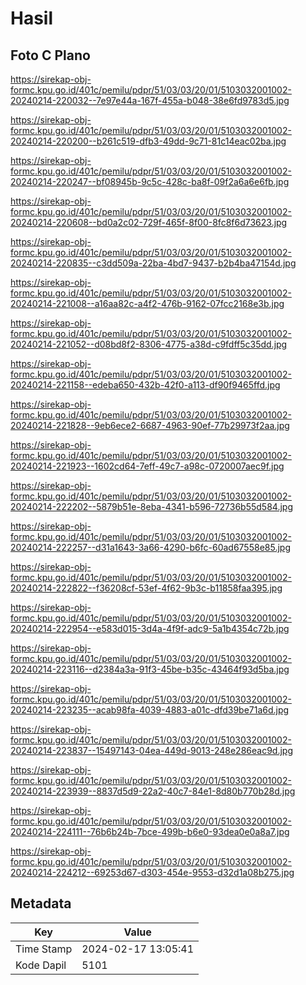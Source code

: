 # Hasil

## Foto C Plano

https://sirekap-obj-formc.kpu.go.id/401c/pemilu/pdpr/51/03/03/20/01/5103032001002-20240214-220032--7e97e44a-167f-455a-b048-38e6fd9783d5.jpg

https://sirekap-obj-formc.kpu.go.id/401c/pemilu/pdpr/51/03/03/20/01/5103032001002-20240214-220200--b261c519-dfb3-49dd-9c71-81c14eac02ba.jpg

https://sirekap-obj-formc.kpu.go.id/401c/pemilu/pdpr/51/03/03/20/01/5103032001002-20240214-220247--bf08945b-9c5c-428c-ba8f-09f2a6a6e6fb.jpg

https://sirekap-obj-formc.kpu.go.id/401c/pemilu/pdpr/51/03/03/20/01/5103032001002-20240214-220608--bd0a2c02-729f-465f-8f00-8fc8f6d73623.jpg

https://sirekap-obj-formc.kpu.go.id/401c/pemilu/pdpr/51/03/03/20/01/5103032001002-20240214-220835--c3dd509a-22ba-4bd7-9437-b2b4ba47154d.jpg

https://sirekap-obj-formc.kpu.go.id/401c/pemilu/pdpr/51/03/03/20/01/5103032001002-20240214-221008--a16aa82c-a4f2-476b-9162-07fcc2168e3b.jpg

https://sirekap-obj-formc.kpu.go.id/401c/pemilu/pdpr/51/03/03/20/01/5103032001002-20240214-221052--d08bd8f2-8306-4775-a38d-c9fdff5c35dd.jpg

https://sirekap-obj-formc.kpu.go.id/401c/pemilu/pdpr/51/03/03/20/01/5103032001002-20240214-221158--edeba650-432b-42f0-a113-df90f9465ffd.jpg

https://sirekap-obj-formc.kpu.go.id/401c/pemilu/pdpr/51/03/03/20/01/5103032001002-20240214-221828--9eb6ece2-6687-4963-90ef-77b29973f2aa.jpg

https://sirekap-obj-formc.kpu.go.id/401c/pemilu/pdpr/51/03/03/20/01/5103032001002-20240214-221923--1602cd64-7eff-49c7-a98c-0720007aec9f.jpg

https://sirekap-obj-formc.kpu.go.id/401c/pemilu/pdpr/51/03/03/20/01/5103032001002-20240214-222202--5879b51e-8eba-4341-b596-72736b55d584.jpg

https://sirekap-obj-formc.kpu.go.id/401c/pemilu/pdpr/51/03/03/20/01/5103032001002-20240214-222257--d31a1643-3a66-4290-b6fc-60ad67558e85.jpg

https://sirekap-obj-formc.kpu.go.id/401c/pemilu/pdpr/51/03/03/20/01/5103032001002-20240214-222822--f36208cf-53ef-4f62-9b3c-b11858faa395.jpg

https://sirekap-obj-formc.kpu.go.id/401c/pemilu/pdpr/51/03/03/20/01/5103032001002-20240214-222954--e583d015-3d4a-4f9f-adc9-5a1b4354c72b.jpg

https://sirekap-obj-formc.kpu.go.id/401c/pemilu/pdpr/51/03/03/20/01/5103032001002-20240214-223116--d2384a3a-91f3-45be-b35c-43464f93d5ba.jpg

https://sirekap-obj-formc.kpu.go.id/401c/pemilu/pdpr/51/03/03/20/01/5103032001002-20240214-223235--acab98fa-4039-4883-a01c-dfd39be71a6d.jpg

https://sirekap-obj-formc.kpu.go.id/401c/pemilu/pdpr/51/03/03/20/01/5103032001002-20240214-223837--15497143-04ea-449d-9013-248e286eac9d.jpg

https://sirekap-obj-formc.kpu.go.id/401c/pemilu/pdpr/51/03/03/20/01/5103032001002-20240214-223939--8837d5d9-22a2-40c7-84e1-8d80b770b28d.jpg

https://sirekap-obj-formc.kpu.go.id/401c/pemilu/pdpr/51/03/03/20/01/5103032001002-20240214-224111--76b6b24b-7bce-499b-b6e0-93dea0e0a8a7.jpg

https://sirekap-obj-formc.kpu.go.id/401c/pemilu/pdpr/51/03/03/20/01/5103032001002-20240214-224212--69253d67-d303-454e-9553-d32d1a08b275.jpg


## Metadata

| Key        | Value               |
| ---------- | ------------------- |
| Time Stamp | 2024-02-17 13:05:41 |
| Kode Dapil | 5101                |



